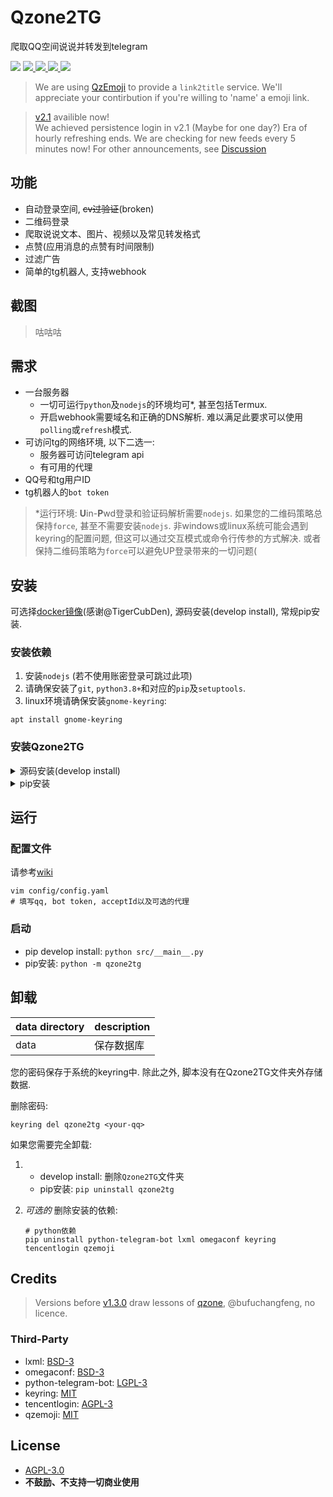 # Qzone2TG

爬取QQ空间说说并转发到telegram

<div style="text-align:left">

<!-- <img src="https://img.shields.io/github/stars/JamzumSum/Qzone2TG?style=social"> -->

<img src="https://img.shields.io/badge/python-3.8%2F3.9-blue">

<a href="https://github.com/JamzumSum/QQQR/actions/workflows/interface.yml">
<img src="https://github.com/JamzumSum/QQQR/actions/workflows/interface.yml/badge.svg">
</a>

<a href="https://github.com/JamzumSum/Qzone2TG/releases">
<img src="https://img.shields.io/github/v/tag/JamzumSum/Qzone2TG?include_prereleases&logo=github">
</a> 

<a href="https://github.com/JamzumSum/Qzone2TG/actions/workflows/python-app.yml">
<img src="https://github.com/JamzumSum/Qzone2TG/actions/workflows/python-app.yml/badge.svg">
</a>

<a href="https://hub.docker.com/repository/docker/jamzumsum/qzone2tg">
<img src="https://img.shields.io/docker/v/jamzumsum/qzone2tg/latest?logo=docker">
</a>

</div>

> We are using [QzEmoji][qzemoji] to provide a `link2title` service. We'll appreciate your contirbution if you're willing to 'name' a emoji link.

> [v2.1][latest] availible now!<br>
> We achieved persistence login in v2.1 (Maybe for one day?) 
> Era of hourly refreshing ends. We are checking for new feeds every 5 minutes now!
> For other announcements, see [Discussion][notice]

## 功能

* 自动登录空间, ~~cv过验证~~(broken)
* 二维码登录
* 爬取说说文本、图片、视频以及常见转发格式
* 点赞(应用消息的点赞有时间限制)
* 过滤广告
* 简单的tg机器人, 支持webhook

## 截图

> 咕咕咕

## 需求

* 一台服务器
  * 一切可运行`python`及`nodejs`的环境均可*, 甚至包括Termux.
  * 开启webhook需要域名和正确的DNS解析. 难以满足此要求可以使用`polling`或`refresh`模式.
* 可访问tg的网络环境, 以下二选一:
  * 服务器可访问telegram api
  * 有可用的代理
* QQ号和tg用户ID
* tg机器人的`bot token`

> *运行环境: **U**in-**P**wd登录和验证码解析需要`nodejs`. 如果您的二维码策略总保持`force`, 甚至不需要安装`nodejs`. 非windows或linux系统可能会遇到keyring的配置问题, 但这可以通过交互模式或命令行传参的方式解决. 或者保持二维码策略为`force`可以避免UP登录带来的一切问题(

## 安装

可选择[docker镜像][docker](感谢@TigerCubDen), 源码安装(develop install), 常规pip安装.

### 安装依赖

1. 安装`nodejs` (若不使用账密登录可跳过此项)
2. 请确保安装了`git`, `python3.8+`和对应的`pip`及`setuptools`.
3. linux环境请确保安装`gnome-keyring`:
  ~~~ shell
  apt install gnome-keyring
  ~~~

### 安装Qzone2TG

<details>
<summary> 源码安装(develop install) </summary>

``` shell
# clone本项目
git clone https://github.com/JamzumSum/Qzone2TG.git
cd Qzone2TG

# 安装依赖
pip install -e .
# 复制示例配置. 也可以参考wiki写配置
cp misc/example.yaml config/config.yaml
```

</details>


<details>
<summary> pip安装 </summary>

~~~ shell
# 安装到site-package
pip install git+https://github.com/JamzumSum/Qzone2TG.git
# 构建工作区
mkdir Qzone2TG && cd Qzone2TG && mkdir config
~~~

</details>

## 运行

### 配置文件

请参考[wiki][conf]

~~~ shell
vim config/config.yaml
# 填写qq, bot token, acceptId以及可选的代理
~~~

### 启动

- pip develop install: `python src/__main__.py`
- pip安装: `python -m qzone2tg`

## 卸载

|data directory |description  |
|:--------------|:------------|
|data           |保存数据库     |

您的密码保存于系统的keyring中. 除此之外, 脚本没有在Qzone2TG文件夹外存储数据. 

删除密码:
~~~ shell
keyring del qzone2tg <your-qq>
~~~

如果您需要完全卸载:
1. - develop install: 删除`Qzone2TG`文件夹
   - pip安装: `pip uninstall qzone2tg`
2. _可选的_  删除安装的依赖:

    ``` shell
    # python依赖
    pip uninstall python-telegram-bot lxml omegaconf keyring tencentlogin qzemoji
    ```

## Credits

> Versions before [v1.3.0](https://github.com/JamzumSum/Qzone2TG/releases/tag/v1.3.0) draw lessons of [qzone](https://github.com/bufuchangfeng/qzone/blob/master/qzone_with_code.py), @bufuchangfeng, no licence.

### Third-Party

- lxml: [BSD-3](https://github.com/lxml/lxml/blob/master/LICENSE.txt)
- omegaconf: [BSD-3](https://github.com/omry/omegaconf/blob/master/LICENSE)
- python-telegram-bot: [LGPL-3](https://github.com/python-telegram-bot/python-telegram-bot/blob/master/LICENSE)
- keyring: [MIT](https://github.com/jaraco/keyring/blob/main/LICENSE)
- tencentlogin: [AGPL-3](https://github.com/JamzumSum/QQQR/blob/master/LICENCE)
- qzemoji: [MIT](https://github.com/JamzumSum/QzEmoji/blob/main/LICENSE)

## License

- [AGPL-3.0](https://github.com/JamzumSum/Qzone2TG/blob/master/LICENSE)
- __不鼓励、不支持一切商业使用__


[conf]: https://github.com/JamzumSum/Qzone2TG/wiki/%E9%85%8D%E7%BD%AE%E6%96%87%E6%A1%A3 "配置文件"
[latest]: https://github.com/JamzumSum/Qzone2TG/releases/tag/2.1.0 "2.1.0"
[docker]: https://github.com/JamzumSum/Qzone2TG/wiki/Docker%E9%83%A8%E7%BD%B2 "Docker部署"
[notice]: https://github.com/JamzumSum/Qzone2TG/discussions/categories/announcements "Announcement📣"
[qzemoji]: https://github.com/JamzumSum/QzEmoji "Translate Qzone Emoji to Text"
